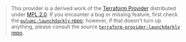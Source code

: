 > This provider is a derived work of the [Terraform Provider](https://github.com/launchdarkly/terraform-provider-launchdarkly)
> distributed under [MPL 2.0](https://www.mozilla.org/en-US/MPL/2.0/). If you encounter a bug or missing feature,
> first check the [`pulumi-launchdarkly` repo](https://github.com/francesco995/pulumi-launchdarkly/issues); however, if that doesn't turn up anything,
> please consult the source [`terraform-provider-launchdarkly` repo](https://github.com/launchdarkly/terraform-provider-launchdarkly/issues).
